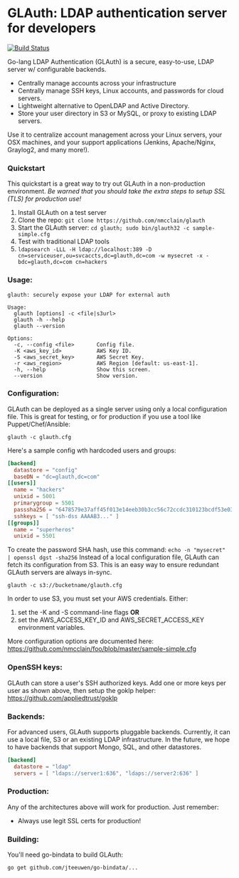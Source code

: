 # GLAuth: LDAP authentication server for developers

[![Build Status](https://secure.travis-ci.org/jbuchbinder/gldap.png)](http://travis-ci.org/jbuchbinder/gldap)

Go-lang LDAP Authentication (GLAuth) is a secure, easy-to-use, LDAP server w/ configurable backends.

* Centrally manage accounts across your infrastructure
* Centrally manage SSH keys, Linux accounts, and passwords for cloud servers.
* Lightweight alternative to OpenLDAP and Active Directory.
* Store your user directory in S3 or MySQL, or proxy to existing LDAP servers.

Use it to centralize account management across your Linux servers, your OSX machines, and your support applications (Jenkins, Apache/Nginx, Graylog2, and many more!).

### Quickstart
This quickstart is a great way to try out GLAuth in a non-production environment.  *Be warned that you should take the extra steps to setup SSL (TLS) for production use!*

1. Install GLAuth on a test server
  1. Clone the repo: `git clone https://github.com/nmcclain/glauth`
  2. Start the GLAuth server: `cd glauth; sudo bin/glauth32 -c sample-simple.cfg`
2. Test with traditional LDAP tools
  1. `ldapsearch -LLL -H ldap://localhost:389 -D cn=serviceuser,ou=svcaccts,dc=glauth,dc=com -w mysecret -x -bdc=glauth,dc=com cn=hackers`

### Usage:
```
glauth: securely expose your LDAP for external auth

Usage:
  glauth [options] -c <file|s3url>
  glauth -h --help
  glauth --version

Options:
  -c, --config <file>       Config file.
  -K <aws_key_id>           AWS Key ID.
  -S <aws_secret_key>       AWS Secret Key.
  -r <aws_region>           AWS Region [default: us-east-1].
  -h, --help                Show this screen.
  --version                 Show version.
```

### Configuration:
GLAuth can be deployed as a single server using only a local configuration file.  This is great for testing, or for production if you use a tool like Puppet/Chef/Ansible:
```unix
glauth -c glauth.cfg
```
Here's a sample config wth hardcoded users and groups:
```toml
[backend]
  datastore = "config"
  baseDN = "dc=glauth,dc=com"
[[users]]
  name = "hackers"
  unixid = 5001
  primarygroup = 5501
  passsha256 = "6478579e37aff45f013e14eeb30b3cc56c72ccdc310123bcdf53e0333e3f416a"   # dogood
  sshkeys = [ "ssh-dss AAAAB3..." ]
[[groups]]
  name = "superheros"
  unixid = 5501
```
To create the password SHA hash, use this command: `echo -n "mysecret" | openssl dgst -sha256`
Instead of a local configuration file, GLAuth can fetch its configuration from S3.  This is an easy way to ensure redundant GLAuth servers are always in-sync.
```unix
glauth -c s3://bucketname/glauth.cfg
```
In order to use S3, you must set your AWS credentials.  Either:

1. set the -K and -S command-line flags  **OR**
2. set the AWS_ACCESS_KEY_ID and AWS_SECRET_ACCESS_KEY environment variables.

More configuration options are documented here: https://github.com/nmcclain/foo/blob/master/sample-simple.cfg

### OpenSSH keys:
GLAuth can store a user's SSH authorized keys.  Add one or more keys per user as shown above, then setup the goklp helper: https://github.com/appliedtrust/goklp

### Backends:
For advanced users, GLAuth supports pluggable backends.  Currently, it can use a local file, S3 or an existing LDAP infrastructure.  In the future, we hope to have backends that support Mongo, SQL, and other datastores.
```toml
[backend]
  datastore = "ldap"
  servers = [ "ldaps://server1:636", "ldaps://server2:636" ]
```

### Production:
Any of the architectures above will work for production.  Just remember:

 * Always use legit SSL certs for production!
 
### Building:
You'll need go-bindata to build GLAuth: 
```unix
go get github.com/jteeuwen/go-bindata/...
```
